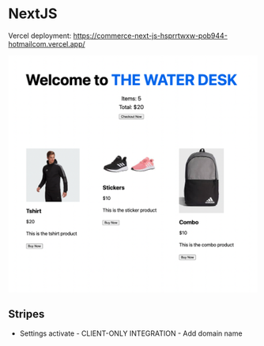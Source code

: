 # NextJS

Vercel deployment: https://commerce-next-js-hsprrtwxw-pob944-hotmailcom.vercel.app/

![Generic](preview.png)

## Stripes

- Settings activate - CLIENT-ONLY INTEGRATION - Add domain name
